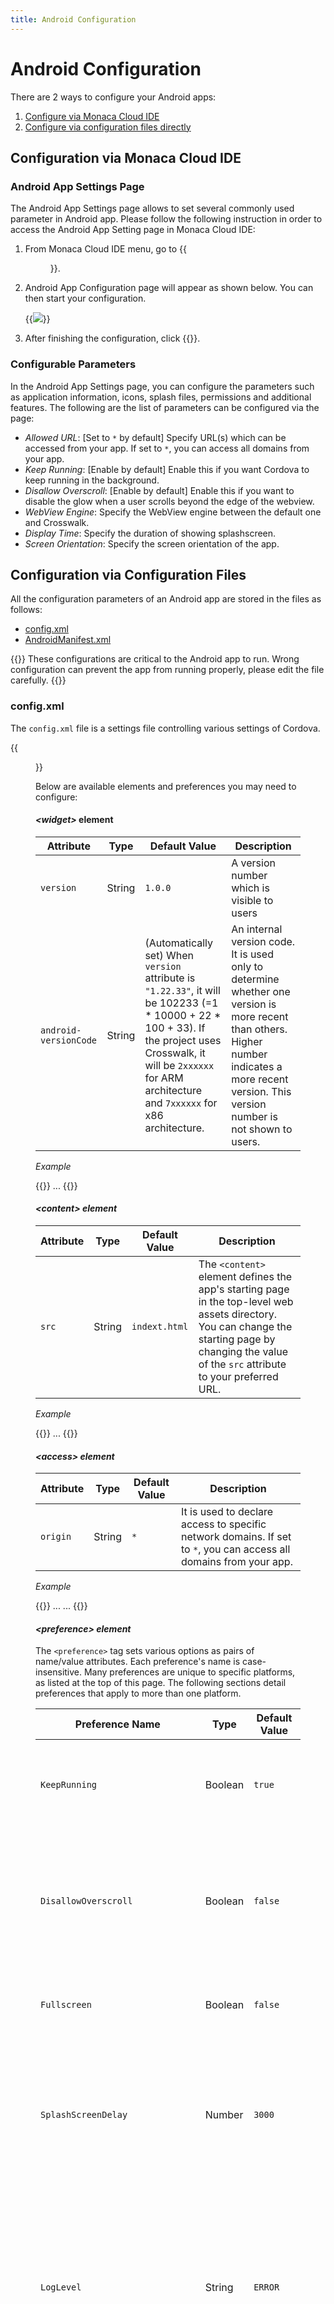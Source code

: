 ```yaml
---
title: Android Configuration
---
```


# Android Configuration

There are 2 ways to configure your Android apps:

1. [Configure via Monaca Cloud IDE](#android-config-ide)
2. [Configure via configuration files directly](#android-config-files)

## <a name="android-config-ide"></a> Configuration via Monaca Cloud IDE

### Android App Settings Page

The Android App Settings page allows to set several commonly used
parameter in Android app. Please follow the following instruction in
order to access the Android App Setting page in Monaca Cloud IDE:

1.  From Monaca Cloud IDE menu, go to {{<menu menu1="Config" menu2="Android App Settings">}}.
2.  Android App Configuration page will appear as shown below. You can then start your configuration.

    {{<img src="/images/reference/config/android/3.png">}}

3.  After finishing the configuration, click {{<guilabel name="Save">}}.

### Configurable Parameters

In the Android App Settings page, you can configure the parameters such
as application information, icons, splash files, permissions and
additional features. The following are the list of parameters can be
configured via the page:

-   *Allowed URL*: \[Set to `*` by default\] Specify URL(s) which can be
    accessed from your app. If set to `*`, you can access all domains
    from your app.
-   *Keep Running*: \[Enable by default\] Enable this if you want
    Cordova to keep running in the background.
-   *Disallow Overscroll*: \[Enable by default\] Enable this if you want
    to disable the glow when a user scrolls beyond the edge of the
    webview.
-   *WebView Engine*: Specify the WebView engine between the default one
    and Crosswalk.
-   *Display Time*: Specify the duration of showing splashscreen.
-   *Screen Orientation*: Specify the screen orientation of the app.

## <a name="android-config-files"></a> Configuration via Configuration Files

All the configuration parameters of an Android app are stored in the files as follows:

- [config.xml](#config-xml-android)
- [AndroidManifest.xml](#manifest-xml)

{{<note>}}
  These configurations are critical to the Android app to run. Wrong configuration can prevent the app from running properly, please edit the file carefully.
{{</note>}}

### <a name="config-xml-android"></a> config.xml

The `config.xml` file is a settings file controlling various settings of
Cordova.

{{<figure src="/images/reference/config/android/2.png">}}

Below are available elements and preferences you may need to configure:

#### *&lt;widget&gt;* element

Attribute | Type | Default Value | Description
----------|------|---------------|-------------------
`version` | String | `1.0.0` | A version number which is visible to users
`android-versionCode` | String | (Automatically set) When `version` attribute is `"1.22.33"`, it will be 102233 (=1 \* 10000 + 22 \* 100 + 33). If the project uses Crosswalk, it will be `2xxxxxx` for ARM architecture and `7xxxxxx` for x86 architecture. | An internal version code. It is used only to determine whether one version is more recent than others. Higher number indicates a more recent version. This version number is not shown to users. |

*Example*

{{<highlight xml>}}
<widget id="com.example.helloworld" version="0.0.1" android-versionCode="7">
  ...
</widget>
{{</highlight>}}

#### *&lt;content&gt; element*

Attribute | Type | Default Value | Description
----------|------|---------------|-------------------
`src` | String | `indext.html` | The `<content>` element defines the app's starting page in the top-level web assets directory. You can change the starting page by changing the value of the `src` attribute to your preferred URL. |

*Example*

{{<highlight xml>}}
<widget id="com.example.helloworld" version="1.0.0">
  ...
  <content src="https://monaca.io/" />
</widget>
{{</highlight>}}

#### <a name="access-origin-android"></a> *&lt;access&gt; element*

Attribute | Type | Default Value | Description
----------|------|---------------|-------------------
`origin` | String | `*` | It is used to declare access to specific network domains. If set to `*`, you can access all domains from your app. |

*Example*

{{<highlight xml>}}
...
<access origin="*" />
...
{{</highlight>}}


#### *&lt;preference&gt; element*

The `<preference>` tag sets various options as pairs of name/value
attributes. Each preference's name is case-insensitive. Many preferences
are unique to specific platforms, as listed at the top of this page. The
following sections detail preferences that apply to more than one
platform.

Preference Name | Type | Default Value | Description
----------|------|---------------|-------------------
`KeepRunning` | Boolean | `true` | Determines whether Cordova will keep running in the background or not. 
`DisallowOverscroll` | Boolean | `false` | Sets to true if you don’t want the interface to display any feedback when users scroll past the beginning or end of content. 
`Fullscreen` | Boolean | `false` | Allows you to hide the status bar at the top of the screen. 
`SplashScreenDelay` | Number | `3000` | Sets the default delay of how long the splashscreen appears in milliseconds. This should be the worst-case expected start time. 
`LogLevel` | String | `ERROR` | Sets the minimum log level through which log messages from your application will be filtered. There are 5 valid values such as: `ERROR`, `DEBUG`, `WARN`, `INFO` and `VERBOSE`.
`AndroidPersistentFileLocation`* | String | `Internal` | Sets where to store Android persistent files. There are 2 valid values. `Internal` will put persistent files under the user’s application internal storage directory. `Compatibility` will put persistent files under storage root.
`ScreenOrientation`** | String | `default` | (Cordova 5.2 or Higher) Sets screen orientation for devices. There are 3 valid values. `default` uses system default screen orientation. `landscape` sets screen orientation to landscape mode. `portrait` sets screen orientation to portrait mode.

*Example*

{{<highlight xml>}}
...
<preference name="KeepRunning" value="false" />
<preference name="DisallowOverscroll" value="true"/>
<preference name="Fullscreen" value="true" />
<preference name="SplashScreenDelay" value="10000" />
<preference name="loglevel" value="DEBUG" />
<preference name="AndroidPersistentFileLocation" value="Internal" />
<preference name="orientation" value="default"/>
...
{{</highlight>}}


<b>*</b>: If your application has previously been shipped to users, using an older (pre- 3.0.0) version of this plugin, and has stored files in the persistent filesystem, then you should set the preference to Compatibility if your <code>config.xml</code> does not specify a location for the persistent filesystem. Switching the value of `AndroidPersistentFileLocation` to <code>Internal</code> would mean that existing users who upgrade their application may be unable to access their previously-stored files, depending on their device.

<b>**</b>: There are two use ways to configure `ScreenOrientation` preference: 

1. Global Settings:
  
    {{<highlight xml>}}
    <widget>
      ....
      <preference name="orientation" value="default"/>
      ....
    </widget>{{</highlight>}}

2. Platform Specific Settings:
  
    {{<highlight xml>}}
    <widget>
      ...
      <platform name="android">
        <preference name="orientation" value="default"/>
      </platform>
      ...
    </widget>{{</highlight>}}

### <a name="manifest-xml"></a> AndroidManifest.xml

Basic behaviour of Android applications can be configured by editing
`AndroidManifest.xml` file. It is located under `android` folder inside
your monaca project as shown below:

{{<figure src="/images/reference/config/android/1.png">}}

{{<note>}}
  For Cordova 6.2 or higher, <code>AndroidManifest.xml</code> file is removed from Monaca framework. Therefore, in order to config Android application settings, use {{<link href="../../third_party_phonegap/custom_config" title="Cordova Custom Config Plugin">}}.
{{</note>}}

*AndroidManifest.xml (Main elements)*

{{<highlight xml>}}
<?xml version="1.0" encoding="utf-8"?>
<manifest>

  <uses-permission />
  <uses-sdk />
  <uses-feature />
  <supports-screens />

  <application>
    <activity>
        <intent-filter>
            <action />
            <category />
        </intent-filter>
    </activity>
  </application>

</manifest>
{{</highlight>}}

#### *&lt;manifest&gt;*

Is the root element of `AndroidManifest.xml` file. The child element of
`<manifest>` is `<application>` and it must contain `xlmns:android` and
`package` attributes.

Attribute | Type | Description
----------|------|----------------
`xmlns:android`	| String | An Android namespace attribute. This attribute must always have this value: `http://schemas.android.com/apk/res/android`.
`android:versionCode` |	String | An internal version number. It is used only to determine whether one version is more recent than others. Higher number indicates a more recent version. This version number is not shown to users.
`android:versionName` | String | A version number which is visible to users.
`package` | String | Package name

Example:

{{<highlight xml>}}
<manifest xmlns:android="http://schemas.android.com/apk/res/android"
    android:versionCode="%%%VERSION_CODE%%%"
    android:versionName="%%%VERSION_NAME%%%" package="%%%PACKAGE_NAME%%%">
</manifest>
{{</highlight>}}

#### *&lt;uses-sdk&gt;*

Is API level settings of the application. This element is contained in `<manifest>`.

Attribute | Type | Description
----------|------|----------------
`android:minSdkVersion` | Number | Minimum API level required for the application to run. Android uses this value to determine whether the application can be installed in a device.
`android:targetSdkVersion` | Number | API level that the application targets.

Example:

{{<highlight xml>}}
<uses-sdk android:minSdkVersion="14" android:targetSdkVersion="22" />
{{</highlight>}}

#### *&lt;uses-permission&gt;*

Is permission settings. The permission is granted When the application
is installed. This element is contained in `<manifest>`.

Attribute | Type | Description
----------|------|----------------
`android:name` | String | Name of the permissions to be granted for the Android system. The name of the permission can be defined as Camera, Network and etc.

*How to Define &lt;uses-permission&gt;*

`<components/loader.js>` needs `ACCESS_NETWORK_STATE` permission to run.
You may exclude this file from `<uses-permission>` if it's not necessary
for your application.

{{<highlight xml>}}
<uses-permission android:name="%%%PERMISSION_NAME%%%"></uses-permission>
{{</highlight>}}

Permission | PERMISSION_NAME | Description
-----------|-----------------|------------------
Access Coarse Location | `android.permission.ACCESS_COARSE_LOCATION` | Allows an app to access current location of a device.
Access Fine Location | `android.permission.ACCESS_FINE_LOCATION` | Allows an app to use location-based services of a device.
Access Network State | `android.permission.ACCESS_NETWORK_STATE` | Allows an app to access the Network state.
Access Location Extra Commands | `android.permission.ACCESS_LOCATION_EXTRA_COMMANDS` | Allows an app to access extra location provider commands.
Bluetooth | `android.permission.BLUETOOTH` | Allows an app to connect to paired bluetooth devices.
Bluetooth (Admin)| `android.permission.BLUETOOTH_ADMIN` | Allows an app to discover and pair bluetooth devices.
Camera | `android.permission.CAMERA` | Allows an app to use the Camera.
Flashlight | `android.permission.FLASHLIGHT` | Allows access to the flashlight.
Internet | `android.permission.INTERNET` | Allows an app to use Internet connection.
Modify Audio Setting | `android.permission.MODIFY_AUDIO_SETTINGS` | Allows an app to change global audio settings.	
Read Phone State | `android.permission.READ_PHONE_STATE` | Allows read-only access to the phone state.	
Receive SMS | `android.permission.RECEIVE_SMS` | Allows an app to intercept SMS messages.
Record Audio | `android.permission.RECORD_AUDIO` | Allows an app to record audio.
Read Contacts	| `android.permission.READ_CONTACTS` | Allows an app to read the contacts.
Vibrate | `android.permission.VIBRATE` | Allows an app to use the Vibrator.	
Write Contacts | `android.permission.WRITE_CONTACTS` | Allows an app the write access to the contacts.
Write External Storage | `android.permission.WRITE_EXTERNAL_STORAGE` | Allows an app the write access to External Storage.

Example: Permissions for Camera

{{<highlight xml>}}
<uses-permission android:name="android.permission.CAMERA"></uses-permission>
{{</highlight>}}

#### *&lt;uses-feature&gt;*

Declares hardware or software features used by the application. For
instance. If the application requires Camera feature, the user whose
device has no camera cannot install the application. This element is
contained in `<manifest>`.

Attribute | Type | Description
----------|------|----------------
`android:name` | String | Feature name
`android:required` | Boolean | Specifies whether the application requires the feature set in `android:name`. If you set the value to `true`, you are indicating that the application cannot function without the feature. If you set it to `false`, it means that the application prefers to use the feature, but can still function without the feature.

Example: 

The code below specifies that the application needs Camera feature.

{{<highlight xml>}}
<uses-feature android:name="android.hardware.camera" android:required="true" />
{{</highlight>}}

#### *&lt;application&gt;*

Is an Application tag. This element is contained in `<manifest>`.

{{<highlight xml>}}
<application android:icon="@drawable/icon"
             android:label="%%%APPLICATION_NAME%%%"
             android:name="mobi.monaca.framework.MonacaApplication">
</application>
{{</highlight>}}

Attribute | Type | Description
----------|------|----------------
`android:name` | String | Defines a name of the application. It is a fully qualified name of the class that you extend from Application class.
`android:icon` | String | An icon for the entire application as well as a default icon for each of the application's components
`android:label`| String | A label for the entire application
`android:theme` | String | An Application level theme
`android:screenOrientation` | String | Application level Orientation settings

#### *&lt;intent-filter&gt;*

Defines the process of intent filter. This element is contained in
`<activity>`. The child `<action>` element must be defined.

{{<highlight xml>}}
<intent-filter>
    <action android:name="android.intent.action.MAIN" />
    <category android:name="android.intent.category.LAUNCHER" />
</intent-filter>
{{</highlight>}}

#### *&lt;action&gt;*

Specifies an action for an intent filter. The element is contained in
`<intent-filter>`.

Attribute | Type | Description
----------|------|----------------
`android:name` | String | Action name

#### *&lt;category&gt;*

Specifies the category of the intent filter. The element is contained in
`<intent-filter>`.

Attribute | Type | Description
----------|------|----------------
`android:name` | String | Category name


